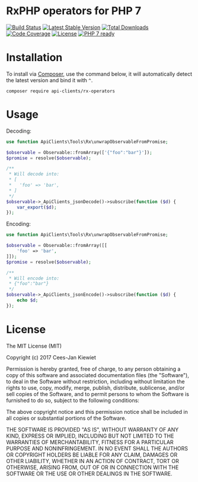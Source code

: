 # RxPHP operators for PHP 7

[![Build Status](https://travis-ci.org/php-api-clients/rx-operators.svg?branch=master)](https://travis-ci.org/php-api-clients/rx-operators)
[![Latest Stable Version](https://poser.pugx.org/api-clients/rx-operators/v/stable.png)](https://packagist.org/packages/api-clients/rx-operators)
[![Total Downloads](https://poser.pugx.org/api-clients/rx-operators/downloads.png)](https://packagist.org/packages/api-clients/rx-operators)
[![Code Coverage](https://scrutinizer-ci.com/g/php-api-clients/rx-operators/badges/coverage.png?b=master)](https://scrutinizer-ci.com/g/php-api-clients/rx-operators/?branch=master)
[![License](https://poser.pugx.org/api-clients/rx-operators/license.png)](https://packagist.org/packages/api-clients/rx-operators)
[![PHP 7 ready](http://php7ready.timesplinter.ch/php-api-clients/rx-operators/badge.svg)](https://travis-ci.org/php-api-clients/rx-operators)

# Installation

To install via [Composer](http://getcomposer.org/), use the command below, it will automatically detect the latest version and bind it with `^`.

```
composer require api-clients/rx-operators 
```
# Usage

Decoding:
```php
use function ApiClients\Tools\Rx\unwrapObservableFromPromise;

$observable = Observable::fromArray(['{"foo":"bar"}']);
$promise = resolve($observable);

/**
 * Will decode into:
 * [
 *   'foo' => 'bar',
 * ]
 */
$observable->_ApiClients_jsonDecode()->subscribe(function ($d) {
    var_export($d);
});
```

Encoding:
```php
use function ApiClients\Tools\Rx\unwrapObservableFromPromise;

$observable = Observable::fromArray([[
    'foo' => 'bar',
]]);
$promise = resolve($observable);

/**
 * Will encode into:
 * {"foo":"bar"}
 */
$observable->_ApiClients_jsonEncode()->subscribe(function ($d) {
    echo $d;
});
```

# License

The MIT License (MIT)

Copyright (c) 2017 Cees-Jan Kiewiet

Permission is hereby granted, free of charge, to any person obtaining a copy
of this software and associated documentation files (the "Software"), to deal
in the Software without restriction, including without limitation the rights
to use, copy, modify, merge, publish, distribute, sublicense, and/or sell
copies of the Software, and to permit persons to whom the Software is
furnished to do so, subject to the following conditions:

The above copyright notice and this permission notice shall be included in all
copies or substantial portions of the Software.

THE SOFTWARE IS PROVIDED "AS IS", WITHOUT WARRANTY OF ANY KIND, EXPRESS OR
IMPLIED, INCLUDING BUT NOT LIMITED TO THE WARRANTIES OF MERCHANTABILITY,
FITNESS FOR A PARTICULAR PURPOSE AND NONINFRINGEMENT. IN NO EVENT SHALL THE
AUTHORS OR COPYRIGHT HOLDERS BE LIABLE FOR ANY CLAIM, DAMAGES OR OTHER
LIABILITY, WHETHER IN AN ACTION OF CONTRACT, TORT OR OTHERWISE, ARISING FROM,
OUT OF OR IN CONNECTION WITH THE SOFTWARE OR THE USE OR OTHER DEALINGS IN THE
SOFTWARE.
